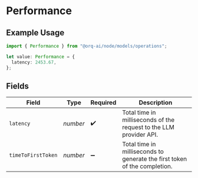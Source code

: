 # Performance

## Example Usage

```typescript
import { Performance } from "@orq-ai/node/models/operations";

let value: Performance = {
  latency: 2453.67,
};
```

## Fields

| Field                                                                     | Type                                                                      | Required                                                                  | Description                                                               |
| ------------------------------------------------------------------------- | ------------------------------------------------------------------------- | ------------------------------------------------------------------------- | ------------------------------------------------------------------------- |
| `latency`                                                                 | *number*                                                                  | :heavy_check_mark:                                                        | Total time in milliseconds of the request to the LLM provider API.        |
| `timeToFirstToken`                                                        | *number*                                                                  | :heavy_minus_sign:                                                        | Total time in milliseconds to generate the first token of the completion. |